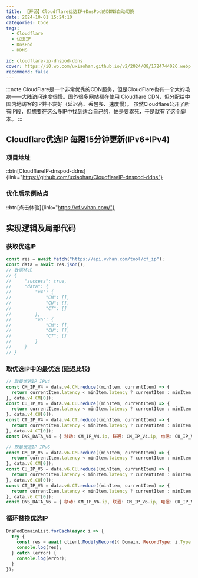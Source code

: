 ```yaml
---
title: 【开源】Cloudflare优选IP➕DnsPod的DDNS自动切换
date: 2024-10-01 15:24:10
categories: Code
tags:
  - Cloudflare
  - 优选IP
  - DnsPod
  - DDNS

id: cloudflare-ip-dnspod-ddns
cover: https://i0.wp.com/uxiaohan.github.io/v2/2024/08/1724744026.webp
recommend: false
---
```


:::note
CloudFlare是一个非常优秀的CDN服务，但是CloudFlare也有一个大的毛病——大陆访问速度很慢。国外很多网站都在使用 Cloudflare CDN，但分配给中国内地访客的IP并不友好（延迟高、丢包多、速度慢）。
虽然Cloudflare公开了所有IP段，但想要在这么多IP中找到适合自己的，怕是要累死，于是就有了这个脚本。
:::

## Cloudflare优选IP 每隔15分钟更新(IPv6+IPv4)

### 项目地址

::btn[CloudflareIP-dnspod-ddns]{link="https://github.com/uxiaohan/CloudflareIP-dnspod-ddns"}

### 优化后示例站点

::btn[点击体验]{link="https://cf.vvhan.com/"}

## 实现逻辑及局部代码

### 获取优选IP

```js
const res = await fetch("https://api.vvhan.com/tool/cf_ip");
const data = await res.json();
// 数据格式
// {
//     "success": true,
//     "data": {
//         "v4": {
//             "CM": [],
//             "CU": [],
//             "CT": []
//         },
//         "v6": {
//             "CM": [],
//             "CU": [],
//             "CT": []
//         }
//     }
// }
```

### 取优选IP中的最优选 (延迟比较)

```js
// 取最优选IP IPv4
const CM_IP_V4 = data.v4.CM.reduce((minItem, currentItem) => {
  return currentItem.latency < minItem.latency ? currentItem : minItem;
}, data.v4.CM[0]);
const CU_IP_V4 = data.v4.CU.reduce((minItem, currentItem) => {
  return currentItem.latency < minItem.latency ? currentItem : minItem;
}, data.v4.CU[0]);
const CT_IP_V4 = data.v4.CT.reduce((minItem, currentItem) => {
  return currentItem.latency < minItem.latency ? currentItem : minItem;
}, data.v4.CT[0]);
const DNS_DATA_V4 = { 移动: CM_IP_V4.ip, 联通: CM_IP_V4.ip, 电信: CU_IP_V4.ip, 默认: CT_IP_V4.ip };

// 取最优选IP IPv6
const CM_IP_V6 = data.v6.CM.reduce((minItem, currentItem) => {
  return currentItem.latency < minItem.latency ? currentItem : minItem;
}, data.v6.CM[0]);
const CU_IP_V6 = data.v6.CU.reduce((minItem, currentItem) => {
  return currentItem.latency < minItem.latency ? currentItem : minItem;
}, data.v6.CU[0]);
const CT_IP_V6 = data.v6.CT.reduce((minItem, currentItem) => {
  return currentItem.latency < minItem.latency ? currentItem : minItem;
}, data.v6.CT[0]);
const DNS_DATA_V6 = { 移动: CM_IP_V6.ip, 联通: CM_IP_V6.ip, 电信: CU_IP_V6.ip, 默认: CT_IP_V6.ip };
```

### 循环替换优选IP

```js
DnsPodDomainList.forEach(async i => {
  try {
    const res = await client.ModifyRecord({ Domain, RecordType: i.Type, RecordLine: "", RecordLineId: i.LineId, Value: i.Type == "A" ? DNS_DATA_V4[i.Line] : DNS_DATA_V6[i.Line], RecordId: i.RecordId, SubDomain });
    console.log(res);
  } catch (error) {
    console.log(error);
  }
});
```
